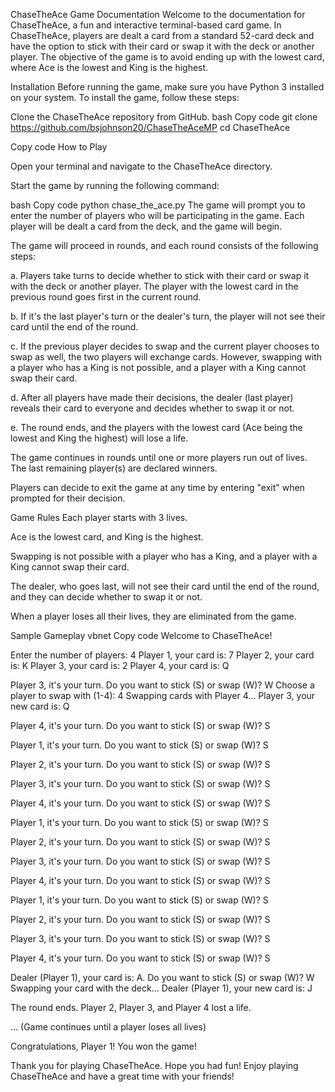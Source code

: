 ChaseTheAce Game Documentation
Welcome to the documentation for ChaseTheAce, a fun and interactive terminal-based card game. In ChaseTheAce, players are dealt a card from a standard 52-card deck and have the option to stick with their card or swap it with the deck or another player. The objective of the game is to avoid ending up with the lowest card, where Ace is the lowest and King is the highest.

Installation
Before running the game, make sure you have Python 3 installed on your system. To install the game, follow these steps:

Clone the ChaseTheAce repository from GitHub.
bash
Copy code
git clone https://github.com/bsjohnson20/ChaseTheAceMP
cd ChaseTheAce

Copy code
How to Play

Open your terminal and navigate to the ChaseTheAce directory.

Start the game by running the following command:

bash
Copy code
python chase_the_ace.py
The game will prompt you to enter the number of players who will be participating in the game. Each player will be dealt a card from the deck, and the game will begin.

The game will proceed in rounds, and each round consists of the following steps:

a. Players take turns to decide whether to stick with their card or swap it with the deck or another player. The player with the lowest card in the previous round goes first in the current round.

b. If it's the last player's turn or the dealer's turn, the player will not see their card until the end of the round.

c. If the previous player decides to swap and the current player chooses to swap as well, the two players will exchange cards. However, swapping with a player who has a King is not possible, and a player with a King cannot swap their card.

d. After all players have made their decisions, the dealer (last player) reveals their card to everyone and decides whether to swap it or not.

e. The round ends, and the players with the lowest card (Ace being the lowest and King the highest) will lose a life.

The game continues in rounds until one or more players run out of lives. The last remaining player(s) are declared winners.

Players can decide to exit the game at any time by entering "exit" when prompted for their decision.

Game Rules
Each player starts with 3 lives.

Ace is the lowest card, and King is the highest.

Swapping is not possible with a player who has a King, and a player with a King cannot swap their card.

The dealer, who goes last, will not see their card until the end of the round, and they can decide whether to swap it or not.

When a player loses all their lives, they are eliminated from the game.

Sample Gameplay
vbnet
Copy code
Welcome to ChaseTheAce!

Enter the number of players: 4
Player 1, your card is: 7
Player 2, your card is: K
Player 3, your card is: 2
Player 4, your card is: Q

Player 3, it's your turn. Do you want to stick (S) or swap (W)? W
Choose a player to swap with (1-4): 4
Swapping cards with Player 4...
Player 3, your new card is: Q

Player 4, it's your turn. Do you want to stick (S) or swap (W)? S

Player 1, it's your turn. Do you want to stick (S) or swap (W)? S

Player 2, it's your turn. Do you want to stick (S) or swap (W)? S

Player 3, it's your turn. Do you want to stick (S) or swap (W)? S

Player 4, it's your turn. Do you want to stick (S) or swap (W)? S

Player 1, it's your turn. Do you want to stick (S) or swap (W)? S

Player 2, it's your turn. Do you want to stick (S) or swap (W)? S

Player 3, it's your turn. Do you want to stick (S) or swap (W)? S

Player 4, it's your turn. Do you want to stick (S) or swap (W)? S

Player 1, it's your turn. Do you want to stick (S) or swap (W)? S

Player 2, it's your turn. Do you want to stick (S) or swap (W)? S

Player 3, it's your turn. Do you want to stick (S) or swap (W)? S

Player 4, it's your turn. Do you want to stick (S) or swap (W)? S

Dealer (Player 1), your card is: A. Do you want to stick (S) or swap (W)? W
Swapping your card with the deck...
Dealer (Player 1), your new card is: J

The round ends. Player 2, Player 3, and Player 4 lost a life.

... (Game continues until a player loses all lives)

Congratulations, Player 1! You won the game!

Thank you for playing ChaseTheAce. Hope you had fun!
Enjoy playing ChaseTheAce and have a great time with your friends!
